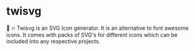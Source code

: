 # twisvg
🚀 🔥 Twisvg is an SVG Icon generator. It is an alternative to font awesome icons. It comes with packs of SVG's for different icons which can be included into any respective projects. 
